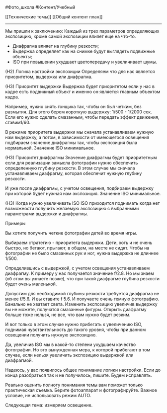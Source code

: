 #Фото_школа #Контент/Учебный 

[[Технические темы]]
[[Общий контент план]]

__________
Мы пришли к заключению:
 Каждый из трех параметров определяющих экспозицию, кроме самой экспозиции влияет еще на что-то.
- Диафрагма влияет на глубину резкости;
- Выдержка определяет как на снимке будут выглядеть подвижные объекты;
- ISO при повышении ухудшает цветопередачу и увеличивает шумы.

(Н2) Логика настройки экспозиции
Определяем что для нас является приоритетом, выдержка или диафрагма. 

(Н3) Приоритет выдержки
Выдержка будет приоритетом если у нас в кадре есть подвижный объект и именно он является главным объектом кадра.

Например, нужно снять гонщика так, чтобы он был четким, без размытия.
Для этого берем короткую выдержку: 1/500 - 1/2000 сек. 
Если его нужно сделать смазанным, чтобы передать эффект движения, ставим1/60.

В режиме приоритета выдержки мы сначала устанавливаем нужную нам выдержку, а потом, в зависимости от имеющегося освещения подбираем значение диафрагмы так, чтобы экспозиция была нормальной.
Значение ISO минимальное.

(Н3) Приоритет диафрагмы
Значение диафрагмы будет приоритетным если для реализации замысла фотографии нужно обеспечить определенную глубину резкости. В этом случае мы сначала устанавливаем диафрагму, которая обеспечит нужную глубину резкости. 

И уже после диафрагмы, с учетом освещения, подбираем выдержку при которой будет нужная нам экспозиция.
Значение ISO минимальное.

(Н3) Когда нужно увеличивать ISO
ISO приходится поднимать когда нет возможности получить желаемую экспозицию с выбранными параметрами выдержки и диафрагмы.


Примеры

Вы хотите получить четкие фотографии детей во время игры.

Выбираем стратегию - приоритета выдержки.
Дети, хоть и не очень быстро, но бегают, прыгают, в общем, на месте не сидят. Чтобы на фотографии не было смазанных рук и ног, нужна выдержка не длиннее 1/500.

Определившись с выдержкой, с учетом освещения устанавливаем диафрагму. К примеру у нас получается значение f/2.8. Но мы знаем (об этом вы узнаете позже), что при такой диафрагме глубина резкости будет очень маленькой. 

Допустим для необходимой глубины резкости требуется диафрагма не менее f/5.6. И вы ставите f 5.6. И получаете очень темную фотографию. Банально не хватает света. Изменить экспозицию увеличив выдержку вы не можете, получатся смазанные фигуры. Открыть диафрагму больше тоже нельзя, не все, что вам нужно будет резким.

И вот только в этом случае нужно прибегать к увеличению ISO, поднимая чувствительность до такого уровня, чтобы при данном освещении получить нужную экспозицию.

Да, увеличив ISO мы в какой-то степени ухудшаем качество фотографии. Но это вынужденная мера, к которой прибегают в том случае, если нельзя увеличить экспозицию выдержкой или диафрагмой.

Надеюсь, у вас появилось общее понимание логики настройки. 
Если до конца разобраться так и не получилось, пишите. Будем исправлять.

Реально оценить полноту понимания темы вам поможет только практическая съемка.
Берите фотоаппарат и фотографируйте. 
Важное условие, не использовать режим AUTO. 

Следующая тема: измеряем освещение.